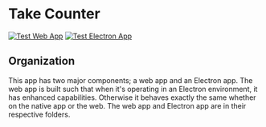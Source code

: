 # Take Counter 

[![Test Web App](https://github.com/kclapper/counter/actions/workflows/test-web-app.yml/badge.svg)](https://github.com/kclapper/counter/actions/workflows/test-web-app.yml)
[![Test Electron App](https://github.com/kclapper/counter/actions/workflows/test-electron.yml/badge.svg)](https://github.com/kclapper/counter/actions/workflows/test-electron.yml)


## Organization 
This app has two major components; a web app and an Electron app.
The web app is built such that when it's operating in an Electron 
environment, it has enhanced capabilities. Otherwise it behaves 
exactly the same whether on the native app or the web. The web app
and Electron app are in their respective folders.
